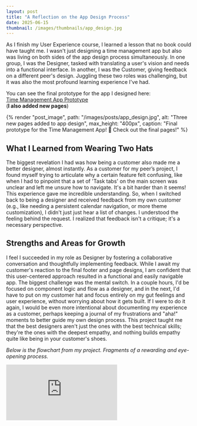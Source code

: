 ```yaml
---
layout: post
title: "A Reflection on the App Design Process"
date: 2025-06-15
thumbnail: /images/thumbnails/app_design.jpg
---
```


As I finish my User Experience course, I learned a lesson that no book could have taught me. I wasn't just designing a time management app but also was living on both sides of the app design process simultaneously. In one group, I was the Designer, tasked with translating a user's vision and needs into a functional interface. In another, I was the Customer, giving feedback on a different peer's design. Juggling these two roles was challenging, but it was also the most profound learning experience I've had.

You can see the final prototype for the app I designed here:<br>
[Time Management App Prototype](https://www.figma.com/proto/tvCPQi5bbvZN80F5ayV4R8/Time-Management-App?node-id=1-2&p=f&t=GWdOlPyH4JeOgELj-1&scaling=scale-down&content-scaling=fixed&page-id=0%3A1&starting-point-node-id=1%3A2)<br>
(**I also added new pages**)

{% render "post_image",
  path: "/images/posts/app_design.jpg",
  alt: "Three new pages added to app design",
  max_height: "400px",
  caption: "Final prototype for the Time Management App! 🚀 Check out the final pages!"
%}

## What I Learned from Wearing Two Hats

The biggest revelation I had was how being a customer also made me a better designer, almost instantly. As a customer for my peer’s project, I found myself trying to articulate why a certain feature felt confusing, like when I had to pinpoint that a set of 'Task tabs' on the main screen was unclear and left me unsure how to navigate. It's a bit harder than it seems! This experience gave me incredible understanding. So, when I switched back to being a designer and received feedback from my own customer (e.g., like needing a persistent calendar navigation, or more theme customization), I didn't just just hear a list of changes. I understood the feeling behind the request. I realized that feedback isn't a critique; it's a necessary perspective.

## Strengths and Areas for Growth

I feel I succeeded in my role as Designer by fostering a collaborative conversation and thoughtfully implementing feedback. While I await my customer's reaction to the final footer and page designs, I am confident that this user-centered approach resulted in a functional and easily navigable app. The biggest challenge was the mental switch. In a couple hours, I'd be focused on component logic and flow as a designer, and in the next, I'd have to put on my customer hat and focus entirely on my gut feelings and user experience, without worrying about how it gets built. If I were to do it again, I would be even more intentional about documenting my experience as a customer, perhaps keeping a journal of my frustrations and "aha!" moments to better guide my own design process. This project taught me that the best designers aren't just the ones with the best technical skills; they're the ones with the deepest empathy, and nothing builds empathy quite like being in your customer's shoes.

_Below is the flowchart from my project. Fragments of a rewarding and eye-opening process._

<div class="figma-embed">
  <iframe style="border: 1px solid rgba(0, 0, 0, 0.1);" src="https://embed.figma.com/board/xUpUVcvTnqeXvWMigxhZEq/Class-Project--Flow-Diagram?node-id=0-1&embed-host=share" allowfullscreen></iframe>
</div>
